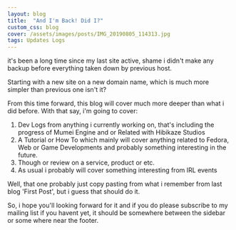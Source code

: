 ```yaml
---
layout: blog
title:  "And I'm Back! Did I?"
custom_css: blog
cover: /assets/images/posts/IMG_20190805_114313.jpg
tags: Updates Logs
---
```



it's been a long time since my last site active, shame i didn't make any backup before everything taken down by previous host.

Starting with a new site on a new domain name, which is much more simpler than previous one isn't it?

From this time forward, this blog will cover much more deeper than what i did before. With that say, i'm going to cover:

1. Dev Logs from anything i currently working on, that's including the progress of Mumei Engine and or Related with Hibikaze Studios
2. A Tutorial or How To which mainly will cover anything related to Fedora, Web or Game Developments and probably something interesting in the future.
3. Though or review on a service, product or etc.
4. As usual i probably will cover something interesting from IRL events

Well, that one probably just copy pasting from what i remember from last blog 'First Post', but i guess that should do it.

So, i hope you'll looking forward for it and if you do please subscribe to my mailing list if you havent yet, it should be somewhere between the sidebar or some where near the footer.



